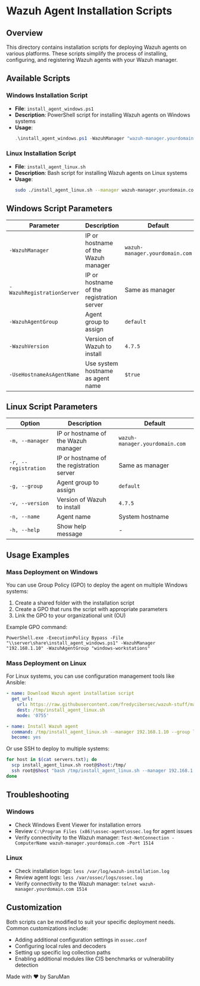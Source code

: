 # Wazuh Agent Installation Scripts

## Overview

This directory contains installation scripts for deploying Wazuh agents on various platforms. These scripts simplify the process of installing, configuring, and registering Wazuh agents with your Wazuh manager.

## Available Scripts

### Windows Installation Script

- **File**: `install_agent_windows.ps1`
- **Description**: PowerShell script for installing Wazuh agents on Windows systems
- **Usage**:
  ```powershell
  .\install_agent_windows.ps1 -WazuhManager "wazuh-manager.yourdomain.com" -WazuhAgentGroup "windows-servers"
  ```

### Linux Installation Script

- **File**: `install_agent_linux.sh`
- **Description**: Bash script for installing Wazuh agents on Linux systems
- **Usage**:
  ```bash
  sudo ./install_agent_linux.sh --manager wazuh-manager.yourdomain.com --group linux-servers
  ```

## Windows Script Parameters

| Parameter | Description | Default |
|-----------|-------------|---------|
| `-WazuhManager` | IP or hostname of the Wazuh manager | `wazuh-manager.yourdomain.com` |
| `-WazuhRegistrationServer` | IP or hostname of the registration server | Same as manager |
| `-WazuhAgentGroup` | Agent group to assign | `default` |
| `-WazuhVersion` | Version of Wazuh to install | `4.7.5` |
| `-UseHostnameAsAgentName` | Use system hostname as agent name | `$true` |

## Linux Script Parameters

| Option | Description | Default |
|--------|-------------|---------|
| `-m, --manager` | IP or hostname of the Wazuh manager | `wazuh-manager.yourdomain.com` |
| `-r, --registration` | IP or hostname of the registration server | Same as manager |
| `-g, --group` | Agent group to assign | `default` |
| `-v, --version` | Version of Wazuh to install | `4.7.5` |
| `-n, --name` | Agent name | System hostname |
| `-h, --help` | Show help message | - |

## Usage Examples

### Mass Deployment on Windows

You can use Group Policy (GPO) to deploy the agent on multiple Windows systems:

1. Create a shared folder with the installation script
2. Create a GPO that runs the script with appropriate parameters
3. Link the GPO to your organizational unit (OU)

Example GPO command:
```
PowerShell.exe -ExecutionPolicy Bypass -File "\\server\share\install_agent_windows.ps1" -WazuhManager "192.168.1.10" -WazuhAgentGroup "windows-workstations"
```

### Mass Deployment on Linux

For Linux systems, you can use configuration management tools like Ansible:

```yaml
- name: Download Wazuh agent installation script
  get_url:
    url: https://raw.githubusercontent.com/fredycibersec/wazuh-stuff/main/scripts/install_agent_linux.sh
    dest: /tmp/install_agent_linux.sh
    mode: '0755'

- name: Install Wazuh agent
  command: /tmp/install_agent_linux.sh --manager 192.168.1.10 --group linux-servers
  become: yes
```

Or use SSH to deploy to multiple systems:
```bash
for host in $(cat servers.txt); do
  scp install_agent_linux.sh root@$host:/tmp/
  ssh root@$host "bash /tmp/install_agent_linux.sh --manager 192.168.1.10 --group linux-servers"
done
```

## Troubleshooting

### Windows

- Check Windows Event Viewer for installation errors
- Review `C:\Program Files (x86)\ossec-agent\ossec.log` for agent issues
- Verify connectivity to the Wazuh manager: `Test-NetConnection -ComputerName wazuh-manager.yourdomain.com -Port 1514`

### Linux

- Check installation logs: `less /var/log/wazuh-installation.log`
- Review agent logs: `less /var/ossec/logs/ossec.log`
- Verify connectivity to the Wazuh manager: `telnet wazuh-manager.yourdomain.com 1514`

## Customization

Both scripts can be modified to suit your specific deployment needs. Common customizations include:

- Adding additional configuration settings in `ossec.conf`
- Configuring local rules and decoders
- Setting up specific log collection paths
- Enabling additional modules like CIS benchmarks or vulnerability detection

Made with ❤️ by SaruMan
